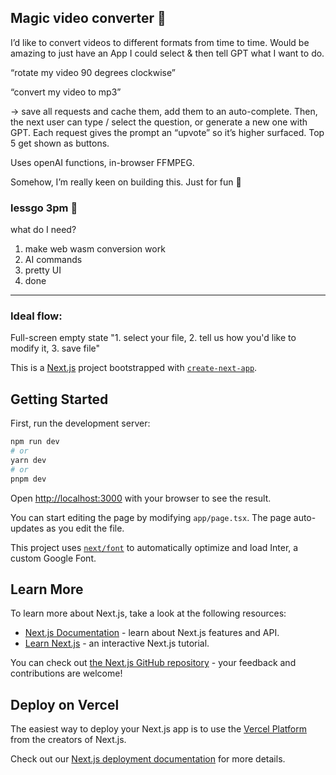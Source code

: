 ## Magic video converter 🦎

I’d like to convert videos to different formats from time to time. Would be amazing to just have an App I could select & then tell GPT what I want to do.

“rotate my video 90 degrees clockwise”

“convert my video to mp3”

→ save all requests and cache them, add them to an auto-complete. Then, the next user can type / select the question, or generate a new one with GPT. Each request gives the prompt an “upvote” so it’s higher surfaced. Top 5 get shown as buttons.

Uses openAI functions, in-browser FFMPEG.

Somehow, I’m really keen on building this. Just for fun 🙂

### lessgo 3pm 🦎

what do I need?

1. make web wasm conversion work
2. AI commands
3. pretty UI
4. done

---
### Ideal flow:
Full-screen empty state "1. select your file, 2. tell us how you'd like to modify it, 3. save file"


This is a [Next.js](https://nextjs.org/) project bootstrapped with [`create-next-app`](https://github.com/vercel/next.js/tree/canary/packages/create-next-app).

## Getting Started

First, run the development server:

```bash
npm run dev
# or
yarn dev
# or
pnpm dev
```

Open [http://localhost:3000](http://localhost:3000) with your browser to see the result.

You can start editing the page by modifying `app/page.tsx`. The page auto-updates as you edit the file.

This project uses [`next/font`](https://nextjs.org/docs/basic-features/font-optimization) to automatically optimize and load Inter, a custom Google Font.

## Learn More

To learn more about Next.js, take a look at the following resources:

- [Next.js Documentation](https://nextjs.org/docs) - learn about Next.js features and API.
- [Learn Next.js](https://nextjs.org/learn) - an interactive Next.js tutorial.

You can check out [the Next.js GitHub repository](https://github.com/vercel/next.js/) - your feedback and contributions are welcome!

## Deploy on Vercel

The easiest way to deploy your Next.js app is to use the [Vercel Platform](https://vercel.com/new?utm_medium=default-template&filter=next.js&utm_source=create-next-app&utm_campaign=create-next-app-readme) from the creators of Next.js.

Check out our [Next.js deployment documentation](https://nextjs.org/docs/deployment) for more details.
